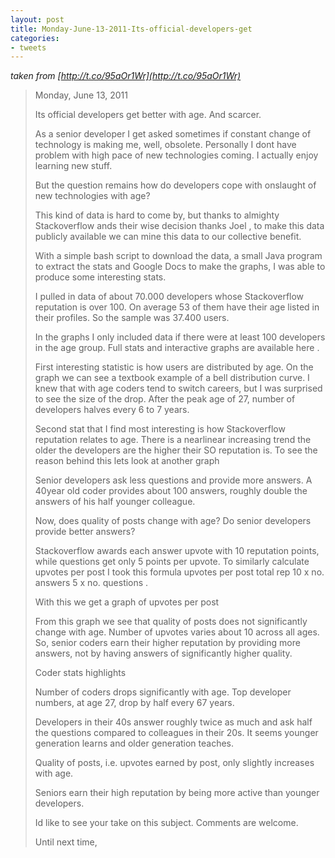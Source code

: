 ```yaml
---
layout: post
title: Monday-June-13-2011-Its-official-developers-get
categories:
- tweets
---
```

*taken from [http://t.co/95aOr1Wr](http://t.co/95aOr1Wr)*
>Monday, June 13, 2011
>
>Its official developers get better with age. And scarcer.
>
>As a senior developer I get asked sometimes if constant change of technology is making me, well, obsolete. Personally I dont have problem with high pace of new technologies coming. I actually enjoy learning new stuff.
>
>But the question remains how do developers cope with onslaught of new technologies with age?
>
>This kind of data is hard to come by, but thanks to almighty Stackoverflow ands their wise decision thanks Joel , to make this data publicly available we can mine this data to our collective benefit.
>
>With a simple bash script to download the data, a small Java program to extract the stats and Google Docs to make the graphs, I was able to produce some interesting stats.
>
>I pulled in data of about 70.000 developers whose Stackoverflow reputation is over 100. On average 53 of them have their age listed in their profiles. So the sample was 37.400 users.
>
>In the graphs I only included data if there were at least 100 developers in the age group. Full stats and interactive graphs are available here .
>
>First interesting statistic is how users are distributed by age. On the graph we can see a textbook example of a bell distribution curve. I knew that with age coders tend to switch careers, but I was surprised to see the size of the drop. After the peak age of 27, number of developers halves every 6 to 7 years.
>
>Second stat that I find most interesting is how Stackoverflow reputation relates to age. There is a nearlinear increasing trend the older the developers are the higher their SO reputation is. To see the reason behind this lets look at another graph
>
>Senior developers ask less questions and provide more answers. A 40year old coder provides about 100 answers, roughly double the answers of his half younger colleague.
>
>Now, does quality of posts change with age? Do senior developers provide better answers?
>
>Stackoverflow awards each answer upvote with 10 reputation points, while questions get only 5 points per upvote. To similarly calculate upvotes per post I took this formula upvotes per post  total rep  10 x no. answers  5 x no. questions .
>
>With this we get a graph of upvotes per post
>
>From this graph we see that quality of posts does not significantly change with age. Number of upvotes varies about 10 across all ages. So, senior coders earn their higher reputation by providing more answers, not by having answers of significantly higher quality.
>
>Coder stats  highlights
>
>Number of coders drops significantly with age. Top developer numbers, at age 27, drop by half every 67 years.
>
>Developers in their 40s answer roughly twice as much and ask half the questions compared to colleagues in their 20s. It seems younger generation learns and older generation teaches.
>
>Quality of posts, i.e. upvotes earned by post, only slightly increases with age.
>
>Seniors earn their high reputation by being more active than younger developers.
>
>Id like to see your take on this subject. Comments are welcome.
>
>Until next time,
>
>